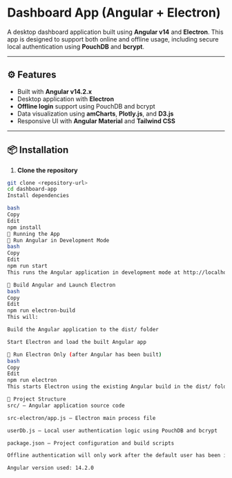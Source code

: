 # Dashboard App (Angular + Electron)

A desktop dashboard application built using **Angular v14** and **Electron**. This app is designed to support both online and offline usage, including secure local authentication using **PouchDB** and **bcrypt**.

---

## ⚙️ Features

- Built with **Angular v14.2.x**
- Desktop application with **Electron**
- **Offline login** support using PouchDB and bcrypt
- Data visualization using **amCharts**, **Plotly.js**, and **D3.js**
- Responsive UI with **Angular Material** and **Tailwind CSS**

---

## 📦 Installation

1. **Clone the repository**

```bash
git clone <repository-url>
cd dashboard-app
Install dependencies

bash
Copy
Edit
npm install
🚀 Running the App
🔹 Run Angular in Development Mode
bash
Copy
Edit
npm run start
This runs the Angular application in development mode at http://localhost:4200.

🔹 Build Angular and Launch Electron
bash
Copy
Edit
npm run electron-build
This will:

Build the Angular application to the dist/ folder

Start Electron and load the built Angular app

🔹 Run Electron Only (after Angular has been built)
bash
Copy
Edit
npm run electron
This starts Electron using the existing Angular build in the dist/ folder.

📁 Project Structure
src/ – Angular application source code

src-electron/app.js – Electron main process file

userDb.js – Local user authentication logic using PouchDB and bcrypt

package.json – Project configuration and build scripts

Offline authentication will only work after the default user has been initialized.

Angular version used: 14.2.0
```

